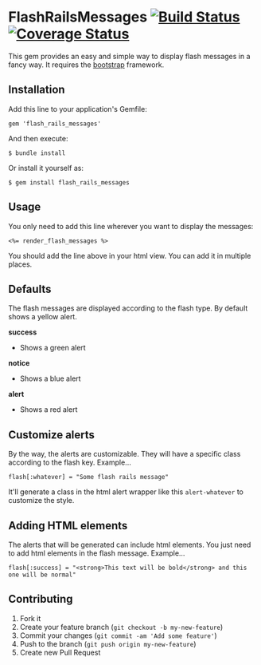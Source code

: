 # FlashRailsMessages [![Build Status](https://travis-ci.org/alejandrogutierrez/flash_rails_messages.png?branch=master)](https://travis-ci.org/alejandrogutierrez/flash_rails_messages) [![Coverage Status](https://coveralls.io/repos/alejandrogutierrez/flash_rails_messages/badge.png)](https://coveralls.io/r/alejandrogutierrez/flash_rails_messages)

This gem provides an easy and simple way to display flash messages in a fancy way. It requires the
[bootstrap](http://twitter.github.io/bootstrap)
framework.

## Installation

Add this line to your application's Gemfile:

    gem 'flash_rails_messages'

And then execute:

    $ bundle install

Or install it yourself as:

    $ gem install flash_rails_messages

## Usage

You only need to add this line wherever you want to display the messages:

    <%= render_flash_messages %>

You should add the line above in your html view. You can add it in multiple places.

## Defaults

The flash messages are displayed according to the flash type. By default shows a yellow alert.

**success**
- Shows a green alert

**notice**
- Shows a blue alert

**alert**
- Shows a red alert

## Customize alerts

By the way, the alerts are customizable. They will have a specific class according to the flash key. Example...

    flash[:whatever] = "Some flash rails message"

It'll generate a class in the html alert wrapper like this `alert-whatever` to customize the style.

## Adding HTML elements

The alerts that will be generated can include html elements. You just need to add html elements in the flash message.
Example...

    flash[:success] = "<strong>This text will be bold</strong> and this one will be normal"

## Contributing

1. Fork it
2. Create your feature branch (`git checkout -b my-new-feature`)
3. Commit your changes (`git commit -am 'Add some feature'`)
4. Push to the branch (`git push origin my-new-feature`)
5. Create new Pull Request
